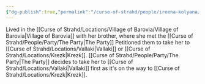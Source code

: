 ```yaml
---
{"dg-publish":true,"permalink":"/curse-of-strahd/people/ireena-kolyana/"}
---
```


Lived in the [[Curse of Strahd/Locations/Village of Barovia/Village of Barovia\|Village of Barovia]] with her brother, where she met the [[Curse of Strahd/People/Party/The Party\|The Party]]
Petitioned them to take her to [[Curse of Strahd/Locations/Vallaki\|Vallaki]] or [[Curse of Strahd/Locations/Krezk\|Krezk]].
[[Curse of Strahd/People/Party/The Party\|The Party]] decides to take her to [[Curse of Strahd/Locations/Vallaki\|Vallaki]] first as it's on the way to [[Curse of Strahd/Locations/Krezk\|Krezk]].